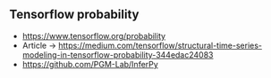 ## Tensorflow probability
* https://www.tensorflow.org/probability
* Article -> https://medium.com/tensorflow/structural-time-series-modeling-in-tensorflow-probability-344edac24083
* https://github.com/PGM-Lab/InferPy